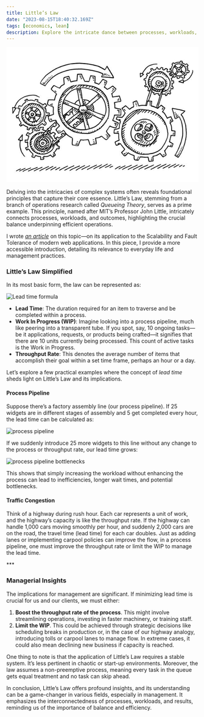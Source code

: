 ```yaml
---
title: Little’s Law
date: "2023-08-15T18:40:32.169Z"
tags: [economics, lean]
description: Explore the intricate dance between processes, workloads, and results, alluding to a delicate balance that is pivotal for efficient operations.
---
```


![Queue](./queue.jpg)

Delving into the intricacies of complex systems often reveals foundational principles that capture their core essence. Little’s Law, stemming from a branch of operations research called _Queueing Theory_, serves as a prime example. This principle, named after MIT’s Professor John Little, intricately connects processes, workloads, and outcomes, highlighting the crucial balance underpinning efficient operations. 

I wrote <a href="/littles-law-scaling-web-servers" target="_blank">_an article_</a> on this topic—on its application to the Scalability and Fault Tolerance of modern web applications. In this piece, I provide a more accessible introduction, detailing its relevance to everyday life and management practices.

### Little’s Law Simplified

In its most basic form, the law can be represented as:

<img src="https://latex.codecogs.com/svg.latex?LEAD\:TIME=\frac{WORK\:IN\:PROGRESS}{THROUGHPUT\:RATE}" title="Lead time formula" class="centre"/>

* **Lead Time**: The duration required for an item to traverse and be completed within a process.
* **Work In Progress (WIP)**: Imagine looking into a process pipeline, much like peering into a transparent tube. If you spot, say, 10 ongoing tasks—be it applications, requests, or products being crafted—it signifies that there are 10 units currently being processed. This count of active tasks is the Work in Progress.
* **Throughput Rate**: This denotes the average number of items that accomplish their goal within a set time frame, perhaps an hour or a day.

Let’s explore a few practical examples where the concept of _lead time_ sheds light on Little’s Law and its implications.

#### Process Pipeline

Suppose there’s a factory assembly line (our process pipeline). If 25 widgets are in different stages of assembly and 5 get completed every hour, the lead time can be calculated as:

<img src="https://latex.codecogs.com/svg.latex?LT=\frac{25\:widgets}{5\:widgets/hr}=5hrs" title="process pipeline" class="centre"/>

If we suddenly introduce 25 more widgets to this line without any change to the process or throughput rate, our lead time grows:

<img src="https://latex.codecogs.com/svg.latex?LT=\frac{50\:widgets}{5\:widgets/hr}=10hrs" title="process pipeline bottlenecks" class="centre"/>

This shows that simply increasing the workload without enhancing the process can lead to inefficiencies, longer wait times, and potential bottlenecks.

#### Traffic Congestion

Think of a highway during rush hour. Each car represents a unit of work, and the highway’s capacity is like the throughput rate. If the highway can handle 1,000 cars moving smoothly per hour, and suddenly 2,000 cars are on the road, the travel time (lead time) for each car doubles. Just as adding lanes or implementing carpool policies can improve the flow, in a process pipeline, one must improve the throughput rate or limit the WIP to manage the lead time.

<p class="three-dots">***</p>

### Managerial Insights

The implications for management are significant. If minimizing lead time is crucial for us and our clients, we must either:

1. **Boost the throughput rate of the process**. This might involve streamlining operations, investing in faster machinery, or training staff.
2. **Limit the WIP**. This could be achieved through strategic decisions like scheduling breaks in production or, in the case of our highway analogy, introducing tolls or carpool lanes to manage flow. In extreme cases, it could also mean declining new business if capacity is reached.

One thing to note is that the application of Little’s Law requires a stable system. It’s less pertinent in chaotic or start-up environments. Moreover, the law assumes a non-preemptive process, meaning every task in the queue gets equal treatment and no task can skip ahead.

In conclusion, Little’s Law offers profound insights, and its understanding can be a game-changer in various fields, especially in management. It emphasizes the interconnectedness of processes, workloads, and results, reminding us of the importance of balance and efficiency.
